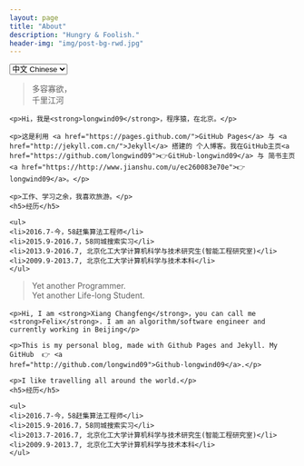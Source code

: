 ```yaml
---
layout: page
title: "About"
description: "Hungry & Foolish."
header-img: "img/post-bg-rwd.jpg"
---
```


<!-- Language Selector -->
<select class="sel-lang" onchange= "onLanChange(this.options[this.options.selectedIndex].value)">
    <option value="0" selected> 中文 Chinese </option>
    <option value="1"> 英文 English </option>
</select>

<!-- Chinese Version -->
<div class="zh post-container">
    <blockquote><p>多容寡欲，<br> 千里江河</p></blockquote>

    <p>Hi，我是<strong>longwind09</strong>，程序猿，在北京。</p>

    <p>这是利用 <a href="https://pages.github.com/">GitHub Pages</a> 与 <a href="http://jekyll.com.cn/">Jekyll</a> 搭建的 个人博客。我在GitHub主页<a href="https://github.com/longwind09">👉GitHub·longwind09</a> 与 简书主页<a href="https://http://www.jianshu.com/u/ec260083e70e">👉longwind09</a>。</p>

    <p>工作、学习之余，我喜欢旅游。</p>
    <h5>经历</h5>

    <ul>
    <li>2016.7-今，58赶集算法工程师</li>
    <li>2015.9-2016.7，58同城搜索实习</li>
    <li>2013.9-2016.7, 北京化工大学计算机科学与技术研究生(智能工程研究室)</li>
    <li>2009.9-2013.7, 北京化工大学计算机科学与技术本科</li>
    </ul>

    
</div>

<!-- English Version -->
<div class="en post-container">
    <blockquote><p>Yet another Programmer. <br>
    Yet another Life-long Student.</p></blockquote>

    <p>Hi, I am <strong>Xiang Changfeng</strong>，you can call me <strong>Felix</strong>. I am an algorithm/software engineer and currently working in Beijing</p>

    <p>This is my personal blog, made with Github Pages and Jekyll. My GitHub  👉 <a href="http://github.com/longwind09">Github·longwind09</a>.</p>
    
    <p>I like travelling all around the world.</p>
    <h5>经历</h5>

    <ul>
    <li>2016.7-今，58赶集算法工程师</li>
    <li>2015.9-2016.7，58同城搜索实习</li>
    <li>2013.7-2016.7, 北京化工大学计算机科学与技术研究生(智能工程研究室)</li>
    <li>2009.9-2013.7, 北京化工大学计算机科学与技术本科</li>
    </ul>

</div>

<!-- Handle Language Change -->
<script type="text/javascript">
    // get nodes
    var $zh = document.querySelector(".zh");
    var $en = document.querySelector(".en");
    var $select = document.querySelector("select");

    // bind hashchange event
    window.addEventListener('hashchange', _render);

    // handle render
    function _render(){
        var _hash = window.location.hash;
        // en
        if(_hash == "#en"){
            $select.selectedIndex = 1;
            $en.style.display = "block";
            $zh.style.display = "none";
        // zh by default
        }else{
            // not trigger onChange, otherwise cause a loop call.
            $select.selectedIndex = 0;
            $zh.style.display = "block";
            $en.style.display = "none";
        }
    }

    // handle select change
    function onLanChange(index){
        if(index == 0){
            window.location.hash = "#zh"
        }else{
            window.location.hash = "#en"
        }
    }

    // init
    _render();
</script>




